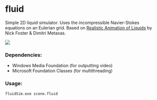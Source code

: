 # fluid
Simple 2D liquid simulator. Uses the incompressible Navier-Stokes equations on an Eulerian grid. Based on <a href="http://www.cbim.rutgers.edu/dmdocuments/gmip96%20Foster.pdf">Realistic Animation of Liquids</a> by Nick Foster & Dimitri Metaxas.

<img src="/video/horizontalPouring.gif">

### Dependencies:
* Windows Media Foundation (for outputting video)
* Microsoft Foundation Classes (for multithreading)

### Usage:
```
fluidSim.exe scene.fluid
```
